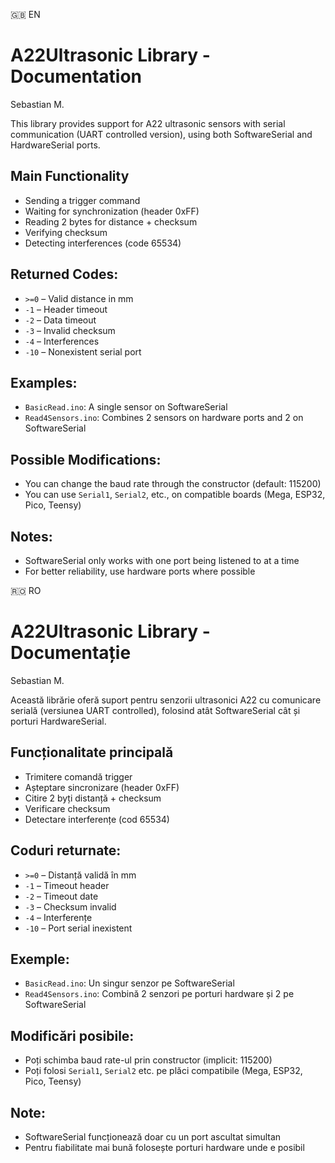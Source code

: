 🇬🇧 EN

# A22Ultrasonic Library - Documentation

Sebastian M.

This library provides support for A22 ultrasonic sensors with serial communication (UART controlled version), using both SoftwareSerial and HardwareSerial ports.

## Main Functionality
- Sending a trigger command
- Waiting for synchronization (header 0xFF)
- Reading 2 bytes for distance + checksum
- Verifying checksum
- Detecting interferences (code 65534)

## Returned Codes:
- `>=0` – Valid distance in mm
- `-1` – Header timeout
- `-2` – Data timeout
- `-3` – Invalid checksum
- `-4` – Interferences
- `-10` – Nonexistent serial port

## Examples:
- `BasicRead.ino`: A single sensor on SoftwareSerial
- `Read4Sensors.ino`: Combines 2 sensors on hardware ports and 2 on SoftwareSerial

## Possible Modifications:
- You can change the baud rate through the constructor (default: 115200)
- You can use `Serial1`, `Serial2`, etc., on compatible boards (Mega, ESP32, Pico, Teensy)

## Notes:
- SoftwareSerial only works with one port being listened to at a time
- For better reliability, use hardware ports where possible

🇷🇴 RO

# A22Ultrasonic Library - Documentație

Sebastian M.

Această librărie oferă suport pentru senzorii ultrasonici A22 cu comunicare serială (versiunea UART controlled), folosind atât SoftwareSerial cât și porturi HardwareSerial.

## Funcționalitate principală
- Trimitere comandă trigger
- Așteptare sincronizare (header 0xFF)
- Citire 2 byți distanță + checksum
- Verificare checksum
- Detectare interferențe (cod 65534)

## Coduri returnate:
- `>=0` – Distanță validă în mm
- `-1` – Timeout header
- `-2` – Timeout date
- `-3` – Checksum invalid
- `-4` – Interferențe
- `-10` – Port serial inexistent

## Exemple:
- `BasicRead.ino`: Un singur senzor pe SoftwareSerial
- `Read4Sensors.ino`: Combină 2 senzori pe porturi hardware și 2 pe SoftwareSerial

## Modificări posibile:
- Poți schimba baud rate-ul prin constructor (implicit: 115200)
- Poți folosi `Serial1`, `Serial2` etc. pe plăci compatibile (Mega, ESP32, Pico, Teensy)

## Note:
- SoftwareSerial funcționează doar cu un port ascultat simultan
- Pentru fiabilitate mai bună folosește porturi hardware unde e posibil